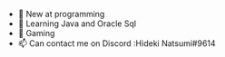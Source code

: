 - 👀 New at programming  
- 🌱 Learning Java and Oracle Sql
- 💞️ Gaming
- 📫 Can contact me on Discord :Hideki Natsumi#9614
